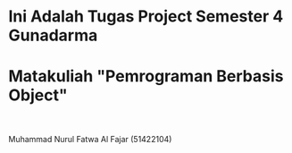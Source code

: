 # Ini Adalah Tugas Project Semester 4 Gunadarma <br>
<h1>Matakuliah "Pemrograman Berbasis Object"</h1> <br>
<br>
Muhammad Nurul Fatwa Al Fajar (51422104)

